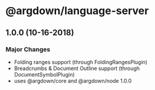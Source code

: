 # @argdown/language-server

## 1.0.0 (10-16-2018)

### Major Changes

* Folding ranges support (through FoldingRangesPlugin)
* Breadcrumbs & Document Outline support (through DocumentSymbolPlugin)
* uses @argdown/core and @argdown/node 1.0.0